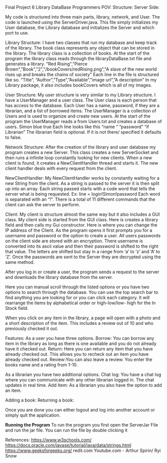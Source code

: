 Final Project 6
Library DataBase
Programmers POV:
Structure:
	Server Side:
	
My code is structured into three main parts, library, network, and User. The code is launched using the ServerDriver.java. This file simply initializes my User database, the Library database and initializes the Server and which port to use. 
 
Library Structure:
	I have two classes that run my database and keep track of the library. The book class represents any object that can be stored in the library. The library class is a collection of books. At the start of the program the library class reads through the libraryDataBase.txt file and generates a library. 
"Red Rising","Pierce Brown","Book","2","/bookCovers/redRising.png","A slave of 
the new world rises up and breaks the chains of society"
Each line in the file is structured like so.
“Title”, “Author”,”Type”,”Available”,”image url”,”A description”
In my Library package, it also includes bookCovers which is all of my images.

User Structure:
	My user structure is very similar to my Library structure. I have a UserManager and a user class. The User class is each person that has access to the database. Each User has a name, password, if they are a librarian, and a list of borrowed items. The UserManager is a collection of Users and is used to organize and create new users. At the start of the program the UserManager reads a from Users.txt and creates a database of users. 
Simon blue true
Each line looks like this 
“name “ “password” “if Librarian”
The librarian field is optional. If it is not there/ specified it defaults to false.

Network Structure:
	 After the creation of the library and user database my program creates a new Server. This class creates a new ServerSocket and then runs a infinite loop constantly looking for new clients. When a new client is found, it creates a NewClientHandler thread and starts it. 
The new client handler deals with every request from the client. 

NewClientHandler:
	My NewClientHandler works by constantly waiting for a new String from the client. As a string is passed to the server it is then split up into an array. Each string passed starts with a code word that tells the server what is being requested. 
Ex: line = login!Simon!password
Each word is separated with an “!”. There is a total of 11 different commands that the client can ask the server to perform. 



Client:
My client is structure almost the same way but it also includes a GUI class.
My client side is started from the GUI class. Here is creates a library field and then calls my Gui constructor. Here is where you can change the IP address of the Client.  As the program opens it first prompts you for a username and password or the option to create a user. All users passwords on the client side are stored with an encryption. 
There username is converted into its ascii value and then their password is shifted to the right that value. The letters are shifted but stay in a range from ‘a’ to ‘z’ and ‘A’ to ‘Z’. Once the passwords are sent to the Server they are decrypted using the same method. 

After you log in or create a user, the program sends a request to the server and downloads the library database from the server. 

Here you can manual scroll through the listed options or you have two options to search through the database. You can use the top search bar to find anything you are looking for or you can click each category. It will rearrange the items by alphabetical order or high-low/low- high for the In Stock field. 

When you click on any item in the library, a page will open with a photo and a short description of the item. This includes a review out of 10 and who previously checked it out. 

Features:
As a user you have three options.
Borrow: You can borrow any item in the library as long as there is one available and you do not already have it checked out. 
Return: Here you can return any item that you have already checked out. This allows you to recheck out an item you have already checked out.
Review:You can also leave a review. You enter the books name and a rating from 1-10.



As a librarian you have two additional options.
Chat log: You have a chat log where you can communicate with any other librarian logged in. The chat updates in real time.
Add Item: As a librarian you also have the option to add an item. 


Adding a book:			Returning a book:

Once you are done you can either logout and log into another account or simply quit the application. 

**Running the Program**
To run the program you first open the ServerJar File and run the jar file. You can run the file by double clicking it 



References:
https://www.w3schools.com/
https://docs.oracle.com/javase/tutorial/java/data/strings.html
https://www.geeksforgeeks.org/
redit.com
Youtube.com - Arthur Spirin/ Ryi Snow
